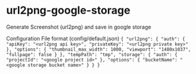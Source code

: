 # url2png-google-storage
Generate Screenshot (url2png) and save in google storage


Configuration File format (config/default.json)
`
{
    "url2png": {
        "auth": {
            "apiKey": "<url2png api key>",
            "privateKey": "<url2png private key>"
        },
        "options": {
            "thumbnail_max_width": 1000,
            "viewport": "1480x1037",
            "fullpage": false
        }
    },
    "tempPath": "tmp",
    "storage": {
        "auth": {
            "projectId": "<google project id>"
        },
        "options": {
            "bucketName": "<google storage bucket name>"
        }
    }
}
`
